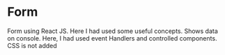 # Form
Form using React JS. Here I had used some useful concepts. Shows data on console.
Here, I had used event Handlers and controlled components.
CSS is not added
